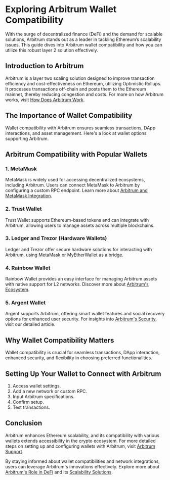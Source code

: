 # Exploring Arbitrum Wallet Compatibility

With the surge of decentralized finance (DeFi) and the demand for scalable solutions, Arbitrum stands out as a leader in tackling Ethereum’s scalability issues. This guide dives into Arbitrum wallet compatibility and how you can utilize this robust layer 2 solution effectively.

## Introduction to Arbitrum

Arbitrum is a layer two scaling solution designed to improve transaction efficiency and cost-effectiveness on Ethereum, utilizing Optimistic Rollups. It processes transactions off-chain and posts them to the Ethereum mainnet, thereby reducing congestion and costs. For more on how Arbitrum works, visit [How Does Arbitrum Work](https://www.license-token.com/wiki/how-does-arbitrum-work).

## The Importance of Wallet Compatibility

Wallet compatibility with Arbitrum ensures seamless transactions, DApp interactions, and asset management. Here's a look at wallet options supporting Arbitrum.

## Arbitrum Compatibility with Popular Wallets

### 1. MetaMask

MetaMask is widely used for accessing decentralized ecosystems, including Arbitrum. Users can connect MetaMask to Arbitrum by configuring a custom RPC endpoint. Learn more about [Arbitrum and MetaMask Integration](https://www.license-token.com/wiki/arbitrum-and-nft-marketplaces).

### 2. Trust Wallet

Trust Wallet supports Ethereum-based tokens and can integrate with Arbitrum, allowing users to manage assets across multiple blockchains.

### 3. Ledger and Trezor (Hardware Wallets)

Ledger and Trezor offer secure hardware solutions for interacting with Arbitrum, using MetaMask or MyEtherWallet as a bridge.

### 4. Rainbow Wallet

Rainbow Wallet provides an easy interface for managing Arbitrum assets with native support for L2 networks. Discover more about [Arbitrum's Ecosystem](https://www.license-token.com/wiki/arbitrum-ecosystem).

### 5. Argent Wallet

Argent supports Arbitrum, offering smart wallet features and social recovery options for enhanced user security. For insights into [Arbitrum's Security](https://www.license-token.com/wiki/arbitrum-security), visit our detailed article.

## Why Wallet Compatibility Matters

Wallet compatibility is crucial for seamless transactions, DApp interaction, enhanced security, and flexibility in choosing preferred functionalities.

## Setting Up Your Wallet to Connect with Arbitrum

1. Access wallet settings.
2. Add a new network or custom RPC.
3. Input Arbitrum specifications.
4. Confirm setup.
5. Test transactions.

## Conclusion

Arbitrum enhances Ethereum scalability, and its compatibility with various wallets extends accessibility in the crypto ecosystem. For more detailed steps on setting up and configuring wallets with Arbitrum, visit [Arbitrum Support](https://support.arbitrum.io/).

By staying informed about wallet compatibilities and network integrations, users can leverage Arbitrum's innovations effectively. Explore more about [Arbitrum's Role in DeFi](https://www.license-token.com/wiki/arbitrum-de-fi) and its [Scalability Solutions](https://www.license-token.com/wiki/arbitrum-scaling-solution).
